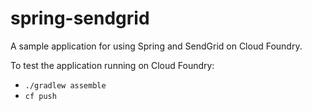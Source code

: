 spring-sendgrid
===============

A sample application for using Spring and SendGrid on Cloud Foundry.

To test the application running on Cloud Foundry:

* `./gradlew assemble`
* `cf push`


